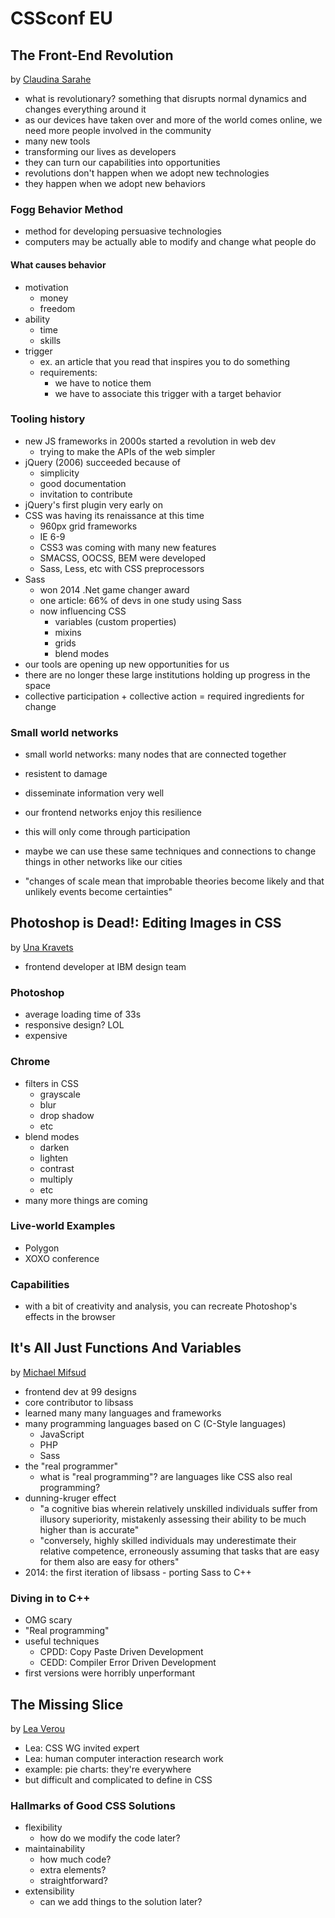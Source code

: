 # CSSconf EU

## The Front-End Revolution

by [Claudina Sarahe](https://twitter.com/itsmisscs)

- what is revolutionary? something that disrupts normal dynamics and changes everything around it
- as our devices have taken over and more of the world comes online, we need more people involved in the community
- many new tools
- transforming our lives as developers
- they can turn our capabilities into opportunities
- revolutions don't happen when we adopt new technologies
- they happen when we adopt new behaviors

### Fogg Behavior Method

- method for developing persuasive technologies
- computers may be actually able to modify and change what people do

#### What causes behavior

- motivation
  - money
  - freedom
- ability
  - time
  - skills
- trigger
  - ex. an article that you read that inspires you to do something
  - requirements:
    - we have to notice them
    - we have to associate this trigger with a target behavior

### Tooling history

- new JS frameworks in 2000s started a revolution in web dev
  - trying to make the APIs of the web simpler
- jQuery (2006) succeeded because of
  - simplicity
  - good documentation
  - invitation to contribute
- jQuery's first plugin very early on
- CSS was having its renaissance at this time
  - 960px grid frameworks
  - IE 6-9
  - CSS3 was coming with many new features
  - SMACSS, OOCSS, BEM were developed
  - Sass, Less, etc with CSS preprocessors
- Sass
  - won 2014 .Net game changer award
  - one article: 66% of devs in one study using Sass
  - now influencing CSS
    - variables (custom properties)
    - mixins
    - grids
    - blend modes
- our tools are opening up new opportunities for us
- there are no longer these large institutions holding up progress in the space
- collective participation + collective action = required ingredients for change

### Small world networks

- small world networks: many nodes that are connected together
- resistent to damage
- disseminate information very well
- our frontend networks enjoy this resilience
- this will only come through participation
- maybe we can use these same techniques and connections to change things in other networks like our cities

- "changes of scale mean that improbable theories become likely and that unlikely events become certainties"

## Photoshop is Dead!: Editing Images in CSS

by [Una Kravets](https://twitter.com/una)

- frontend developer at IBM design team

### Photoshop

- average loading time of 33s
- responsive design? LOL
- expensive

### Chrome

- filters in CSS
  - grayscale
  - blur
  - drop shadow
  - etc
- blend modes
  - darken
  - lighten
  - contrast
  - multiply
  - etc
- many more things are coming

### Live-world Examples

- Polygon
- XOXO conference

### Capabilities

- with a bit of creativity and analysis, you can recreate Photoshop's effects in the browser

## It's All Just Functions And Variables

by [Michael Mifsud](https://twitter.com/xzyfer)

- frontend dev at 99 designs
- core contributor to libsass
- learned many many languages and frameworks
- many programming languages based on C (C-Style languages)
  - JavaScript
  - PHP
  - Sass
- the "real programmer"
  - what is "real programming"? are languages like CSS also real programming?
- dunning-kruger effect
  - "a cognitive bias wherein relatively unskilled individuals suffer from illusory superiority, mistakenly assessing their ability to be much higher than is accurate"
  - "conversely, highly skilled individuals may underestimate their relative competence, erroneously assuming that tasks that are easy for them also are easy for others"
- 2014: the first iteration of libsass - porting Sass to C++

### Diving in to C++

- OMG scary
- "Real programming"
- useful techniques
  - CPDD: Copy Paste Driven Development
  - CEDD: Compiler Error Driven Development
- first versions were horribly unperformant

## The Missing Slice

by [Lea Verou](https://twitter.com/leaverou)

- Lea: CSS WG invited expert
- Lea: human computer interaction research work
- example: pie charts: they're everywhere
- but difficult and complicated to define in CSS

### Hallmarks of Good CSS Solutions

- flexibility
  - how do we modify the code later?
- maintainability
  - how much code?
  - extra elements?
  - straightforward?
- extensibility
  - can we add things to the solution later?

